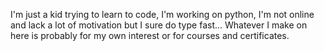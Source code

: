I'm just a kid trying to learn to code, I'm working on python, I'm not online and lack a lot of motivation but I sure do type fast...
Whatever I make on here is probably for my own interest or for courses and certificates.

